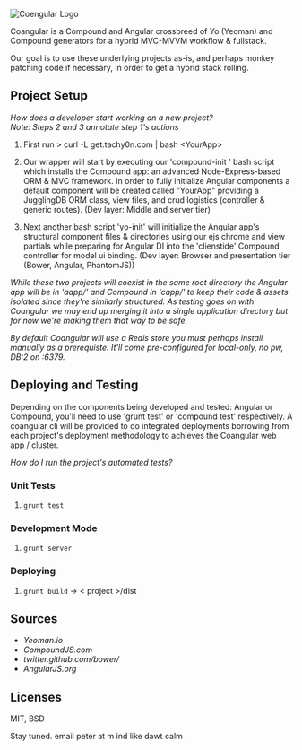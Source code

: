 ![Coengular Logo](http://vodbro.com/coangular.png)

Coangular is a Compound and Angular crossbreed of Yo (Yeoman) 
and Compound generators for a hybrid MVC-MVVM workflow & fullstack.

Our goal is to use these underlying projects as-is, and perhaps
monkey patching code if necessary, in order to get a hybrid 
stack rolling.

## Project Setup

_How does a developer start working on a new project?_    
_Note: Steps 2 and 3 annotate step 1's actions_


1. First run   > curl -L get.tachy0n.com | bash \<YourApp\>

2. Our wrapper will start by executing our 'compound-init <YourApp>' 
bash script which installs the Compound app: an advanced Node-Express-based 
ORM & MVC framework. In order to fully initialize Angular components a default 
component will be created called "YourApp" providing a JugglingDB ORM class, view 
files, and crud logistics (controller & generic routes).
(Dev layer: Middle and server tier) 

3. Next another bash script 'yo-init' will initialize the Angular 
app's structural component files & directories using our ejs chrome 
and view partials while preparing for Angular DI into the 'clienstide' 
Compound controller for model ui binding.
(Dev layer: Browser and presentation tier (Bower, Angular, PhantomJS))

_While these two projects will coexist in the same root directory the Angular 
app will be in 'aapp/' and Compound in 'capp/' to keep their code & assets 
isolated since they're similarly structured. As testing goes on with Coangular 
we may end up merging it into a single application directory but for 
now we're making them that way to be safe._

_By default Coangular will use a Redis store you must perhaps install
manually as a prerequiste. It'll come pre-configured for local-only, no pw, DB:2 on :6379._


## Deploying and Testing 

Depending on the components being developed and tested: Angular or Compound, 
you'll need to use 'grunt test' or 'compound test' respectively. 
A coangular cli will be provided to do integrated deployments borrowing 
from each project's deployment methodology to achieves the Coangular web app / cluster. 

_How do I run the project's automated tests?_

### Unit Tests

1. `grunt test`

### Development Mode

1. `grunt server`

### Deploying

1. `grunt build` -> < project >/dist
 

## Sources
- _Yeoman.io_
- _CompoundJS.com_
- _twitter.github.com/bower/_
- _AngularJS.org_


## Licenses
MIT, BSD


Stay tuned. 
email peter at m ind like dawt calm
